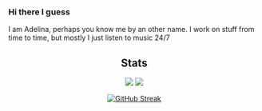 ### Hi there I guess
I am Adelina, perhaps you know me by an other name. 
I work on stuff from time to time, but mostly I just listen to music 24/7

<div align="center">
  <h2>Stats</h2>
  
  <img src="https://github-readme-stats.vercel.app/api?username=AdelinaM17n&show_icons=true&theme=aura" />
  <img src="https://github-readme-stats.vercel.app/api/top-langs/?username=AdelinaM17n&show_icons=true&theme=aura" />


[![GitHub Streak](https://streak-stats.demolab.com?user=AdelinaM17n&theme=nightowl&hide_border=true&background=0E001A&fire=D77128&sideLabels=7120C7&sideNums=CA3636&ring=8362A6)](https://git.io/streak-stats)
</div>



